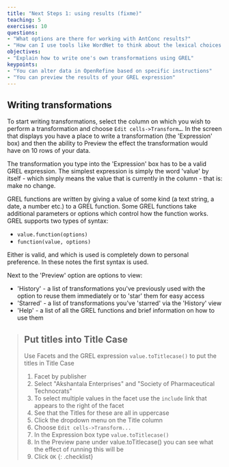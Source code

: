 ```yaml
---
title: "Next Steps 1: using results (fixme)"
teaching: 5
exercises: 10
questions:
- "What options are there for working with AntConc results?"
- "How can I use tools like WordNet to think about the lexical choices made by cataloguers?"
objectives:
- "Explain how to write one's own transformations using GREL"
keypoints:
- "You can alter data in OpenRefine based on specific instructions"
- "You can preview the results of your GREL expression"
---
```


## Writing transformations

To start writing transformations, select the column on which you wish to perform a transformation and choose ```Edit cells->Transform…```. In the screen that displays you have a place to write a transformation (the 'Expression' box) and then the ability to Preview the effect the transformation would have on 10 rows of your data.

The transformation you type into the 'Expression' box has to be a valid GREL expression. The simplest expression is simply the word 'value' by itself - which simply means the value that is currently in the column - that is: make no change.

GREL functions are written by giving a value of some kind (a text string, a date, a number etc.) to a GREL function. Some GREL functions take additional parameters or options which control how the function works. GREL supports two types of syntax:

* ```value.function(options)```
* ```function(value, options)```

Either is valid, and which is used is completely down to personal preference. In these notes the first syntax is used.

Next to the 'Preview' option are options to view:

* 'History' - a list of transformations you've previously used with the option to reuse them immediately or to 'star' them for easy access
* 'Starred' - a list of transformations you've 'starred' via the 'History' view
* 'Help' - a list of all the GREL functions and brief information on how to use them

>## Put titles into Title Case
>Use Facets and the GREL expression ```value.toTitlecase()``` to put the titles in Title Case
>1. Facet by publisher
>2. Select "Akshantala Enterprises" and "Society of Pharmaceutical Technocrats"
>3. To select multiple values in the facet use the ```include``` link that appears to the right of the facet
>4. See that the Titles for these are all in uppercase
>5.  Click the dropdown menu on the Title column
>6. Choose ```Edit cells->Transform...```
>7. In the Expression box type ```value.toTitlecase()```
>8. In the Preview pane under value.toTitlecase() you can see what the effect of running this will be
>9. Click ```OK```
{: .checklist}
